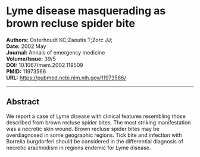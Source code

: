 # Lyme disease masquerading as brown recluse spider bite

**Authors:** Osterhoudt KC;Zaoutis T;Zorc JJ;  
**Date:** 2002 May  
**Journal:** Annals of emergency medicine  
**Volume/Issue:** 39/5  
**DOI:** 10.1067/mem.2002.119509  
**PMID:** 11973566  
**URL:** https://pubmed.ncbi.nlm.nih.gov/11973566/

---

## Abstract

We report a case of Lyme disease with clinical features resembling those described from brown recluse spider bites. The most striking manifestation was a necrotic skin wound. Brown recluse spider bites may be overdiagnosed in some geographic regions. Tick bite and infection with Borrelia burgdorferi should be considered in the differential diagnosis of necrotic arachnidism in regions endemic for Lyme disease.
